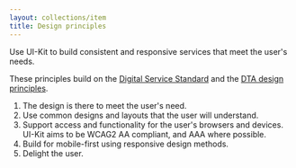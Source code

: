 ```yaml
---
layout: collections/item
title: Design principles
---
```


<p class="abstract">Use UI-Kit to build consistent and responsive services that meet the user's needs.</p>

These principles build on the <a href="https://www.dta.gov.au/standard/" rel="external">Digital Service Standard</a> and the <a href="https://www.dta.gov.au/standard/design-principles/" rel="external">DTA design principles</a>.

1. The design is there to meet the user's need.
2. Use common designs and layouts that the user will understand.
3. Support access and functionality for the user's browsers and devices. UI-Kit aims to be WCAG2 AA compliant, and AAA where possible.
4. Build for mobile-first using responsive design methods.
5. Delight the user.
